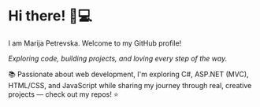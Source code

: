 # Hi there! 👋💻
I am Marija Petrevska. Welcome to my GitHub profile!

*Exploring code, building projects, and loving every step of the way.*  

📚 Passionate about web development, I'm exploring C#, ASP.NET (MVC), HTML/CSS, and JavaScript while sharing my journey through real, creative projects — check out my repos! ⭐

